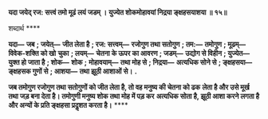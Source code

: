 **यदा जयेद् रज: सत्त्वं तमो मूढं लयं जडम् ।** **युज्येत शोकमोहावयां निद्रया ङ्क्षहसयाशया ॥ १५॥** 

शब्दार्थ **** 

**यदा—** **जब** **; जयेत्—** **जीत लेता है** **; रज: सत्त्वम्—** **रजोगुण तथा सतोगुण** **; तम:—** **तमोगुण** **; मूढम्—** **विवेक-शक्ति को खो** **चुका** **; लयम्—** **चेतना के ऊपर का आवरण** **; जडम्—** **उद्योग से विहीन** **; युज्येत—** **युक्त हो जाता है** **; शोक—** **शोक** **;** **मोहावयाम्—** **तथा मोह से** **; निद्रया—** **अत्यधिक सोने से** **; ङ्क्षहसया—** **ङ्क्षहसक गुणों से** **; आशया—** **तथा झूठी आशाओं से।** **.** 

**जब तमोगुण रजोगुण तथा सतोगुणों को जीत लेता है, तो वह मनुष्य की चेतना को ढक** **लेता है और उसे मूर्ख तथा जड़ बना देता है। तमोगुणी मनुष्य शोक तथा मोह में पड़ कर** **अत्यधिक सोता है, झूठी आशा करने लगता है और अन्यों के प्रति ङ्क्षहसा प्रदॢशत करता है।** **** 